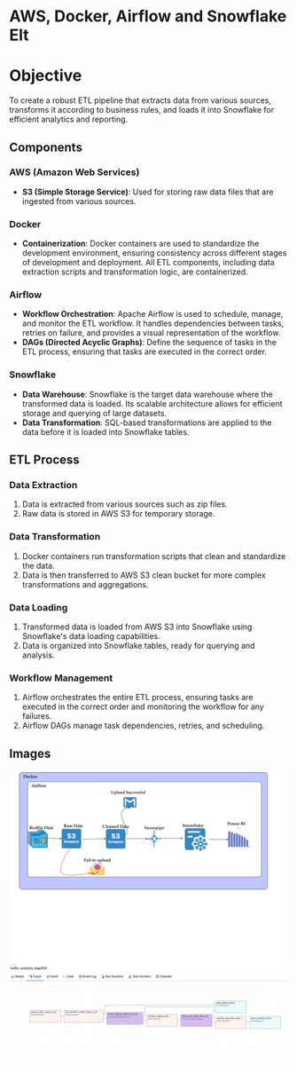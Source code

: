 # AWS, Docker, Airflow and Snowflake Elt 

# Objective
To create a robust ETL pipeline that extracts data from various sources, transforms it according to business rules, and loads it into Snowflake for efficient analytics and reporting.

## Components

### AWS (Amazon Web Services)
- **S3 (Simple Storage Service)**: Used for storing raw data files that are ingested from various sources.

### Docker
- **Containerization**: Docker containers are used to standardize the development environment, ensuring consistency across different stages of development and deployment. All ETL components, including data extraction scripts and transformation logic, are containerized.

### Airflow
- **Workflow Orchestration**: Apache Airflow is used to schedule, manage, and monitor the ETL workflow. It handles dependencies between tasks, retries on failure, and provides a visual representation of the workflow.
- **DAGs (Directed Acyclic Graphs)**: Define the sequence of tasks in the ETL process, ensuring that tasks are executed in the correct order.

### Snowflake
- **Data Warehouse**: Snowflake is the target data warehouse where the transformed data is loaded. Its scalable architecture allows for efficient storage and querying of large datasets.
- **Data Transformation**: SQL-based transformations are applied to the data before it is loaded into Snowflake tables.

## ETL Process

### Data Extraction
1. Data is extracted from various sources such as zip files.
2. Raw data is stored in AWS S3 for temporary storage.

### Data Transformation
1. Docker containers run transformation scripts that clean and standardize the data.
2. Data is then transferred to AWS S3 clean bucket for more complex transformations and aggregations.

### Data Loading
1. Transformed data is loaded from AWS S3 into Snowflake using Snowflake's data loading capabilities.
2. Data is organized into Snowflake tables, ready for querying and analysis.

### Workflow Management
1. Airflow orchestrates the entire ETL process, ensuring tasks are executed in the correct order and monitoring the workflow for any failures.
2. Airflow DAGs manage task dependencies, retries, and scheduling.



## Images
![Project Screenshot](Images/airflow-edraw.jpg)
![Project Screenshot](Images/airflow-snowflake-s3-etl.jpg)

